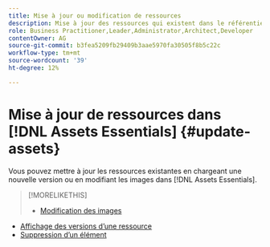 ```yaml
---
title: Mise à jour ou modification de ressources
description: Mise à jour des ressources qui existent dans le référentiel
role: Business Practitioner,Leader,Administrator,Architect,Developer
contentOwner: AG
source-git-commit: b3fea5209fb29409b3aae5970fa30505f8b5c22c
workflow-type: tm+mt
source-wordcount: '39'
ht-degree: 12%

---
```



# Mise à jour de ressources dans [!DNL Assets Essentials] {#update-assets}

Vous pouvez mettre à jour les ressources existantes en chargeant une nouvelle version ou en modifiant les images dans [!DNL Assets Essentials].

<!-- TBD: Discard this article if not too much unique content for it.
Merge the update asset part in manage assets or upload assets.
Edit images article.
Link to versioning once an asset is updated.
-->

>[!MORELIKETHIS]
>
>* [Modification des images](edit-images.md)
* [Affichage des versions d’une ressource](navigate-view.md#view-versions)
* [Suppression d’un élément](manage-organize.md#delete-assets)

